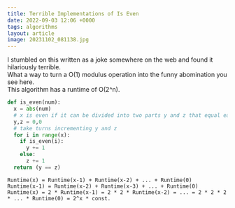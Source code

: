 ```yaml
---
title: Terrible Implementations of Is Even
date: 2022-09-03 12:06 +0000
tags: algorithms
layout: article
image: 20231102_081138.jpg
---
```


I stumbled on this written as a joke somewhere on the web and found it hilariously terrible. <br/>
What a way to turn a O(1) modulus operation into the funny abomination you see here.  <br/>
This algorithm has a runtime of O(2^n). <br/>

<!--more-->

```python 
def is_even(num):
  x = abs(num)
  # x is even if it can be divided into two parts y and z that equal each other
  y,z = 0,0
  # take turns incrementing y and z
  for i in range(x):
    if is_even(i):
      y += 1
    else:
      z += 1
  return (y == z)
```

```
Runtime(x) = Runtime(x-1) + Runtime(x-2) + ... + Runtime(0)  
Runtime(x-1) = Runtime(x-2) + Runtime(x-3) + ... + Runtime(0)  
Runtime(x) = 2 * Runtime(x-1) = 2 * 2 * Runtime(x-2) = ... = 2 * 2 * 2 * ... * Runtime(0) = 2^x * const. 

```






